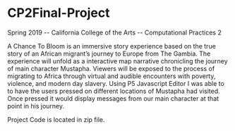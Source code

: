 # CP2Final-Project
Spring 2019 -- California College of the Arts -- Computational Practices 2

A Chance To Bloom is an immersive story experience based on the true story of an African migrant’s journey to Europe from The Gambia. The experience will unfold as a interactive map narrative chronicling the journey of main character Mustapha. Viewers will be exposed to the process of migrating to Africa through virtual and audible encounters with poverty, violence, and modern day slavery. Using P5 Javascript Editor I was able to to have the users pressed on different locations of Mustapha had visited. Once pressed it would display messages from our main character at that point in his journey. 

Project Code is located in zip file.
